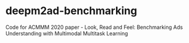 # deepm2ad-benchmarking
Code for ACMMM 2020 paper - Look, Read and Feel: Benchmarking Ads Understanding with Multimodal Multitask Learning
